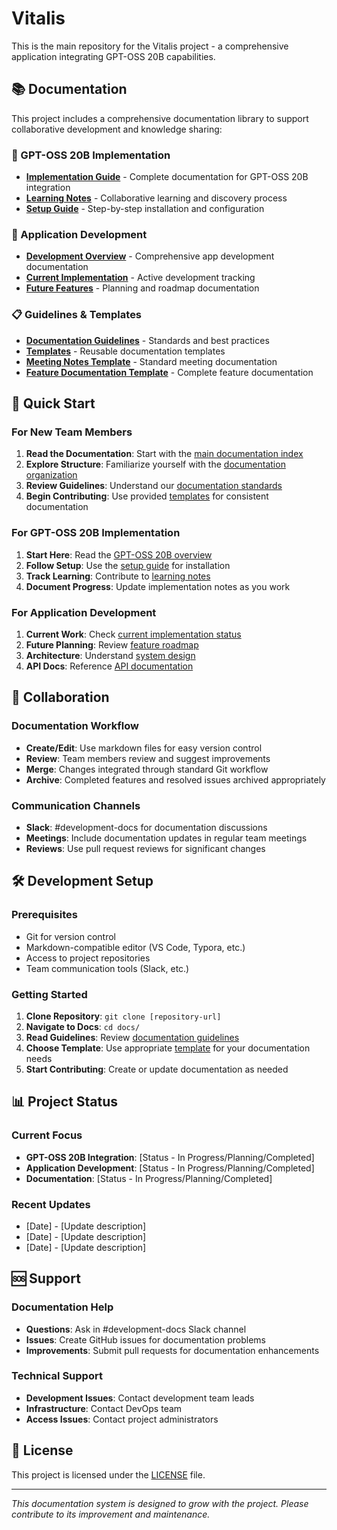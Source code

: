 # Vitalis

This is the main repository for the Vitalis project - a comprehensive application integrating GPT-OSS 20B capabilities.

## 📚 Documentation

This project includes a comprehensive documentation library to support collaborative development and knowledge sharing:

### 🧠 GPT-OSS 20B Implementation
- **[Implementation Guide](docs/gpt-oss-20b/README.md)** - Complete documentation for GPT-OSS 20B integration
- **[Learning Notes](docs/gpt-oss-20b/learning-notes.md)** - Collaborative learning and discovery process
- **[Setup Guide](docs/gpt-oss-20b/setup-guide.md)** - Step-by-step installation and configuration

### 🚀 Application Development
- **[Development Overview](docs/application-development/README.md)** - Comprehensive app development documentation
- **[Current Implementation](docs/application-development/current-implementation/README.md)** - Active development tracking
- **[Future Features](docs/application-development/future-features/README.md)** - Planning and roadmap documentation

### 📋 Guidelines & Templates
- **[Documentation Guidelines](docs/guidelines/README.md)** - Standards and best practices
- **[Templates](docs/templates/README.md)** - Reusable documentation templates
- **[Meeting Notes Template](docs/templates/meeting-notes-template.md)** - Standard meeting documentation
- **[Feature Documentation Template](docs/templates/feature-documentation-template.md)** - Complete feature documentation

## 🎯 Quick Start

### For New Team Members
1. **Read the Documentation**: Start with the [main documentation index](docs/README.md)
2. **Explore Structure**: Familiarize yourself with the [documentation organization](docs/README.md#-documentation-structure)
3. **Review Guidelines**: Understand our [documentation standards](docs/guidelines/README.md)
4. **Begin Contributing**: Use provided [templates](docs/templates/README.md) for consistent documentation

### For GPT-OSS 20B Implementation
1. **Start Here**: Read the [GPT-OSS 20B overview](docs/gpt-oss-20b/README.md)
2. **Follow Setup**: Use the [setup guide](docs/gpt-oss-20b/setup-guide.md) for installation
3. **Track Learning**: Contribute to [learning notes](docs/gpt-oss-20b/learning-notes.md)
4. **Document Progress**: Update implementation notes as you work

### For Application Development
1. **Current Work**: Check [current implementation status](docs/application-development/current-implementation/README.md)
2. **Future Planning**: Review [feature roadmap](docs/application-development/future-features/README.md)
3. **Architecture**: Understand [system design](docs/application-development/architecture/README.md)
4. **API Docs**: Reference [API documentation](docs/application-development/api-documentation/README.md)

## 🤝 Collaboration

### Documentation Workflow
- **Create/Edit**: Use markdown files for easy version control
- **Review**: Team members review and suggest improvements
- **Merge**: Changes integrated through standard Git workflow
- **Archive**: Completed features and resolved issues archived appropriately

### Communication Channels
- **Slack**: #development-docs for documentation discussions
- **Meetings**: Include documentation updates in regular team meetings
- **Reviews**: Use pull request reviews for significant changes

## 🛠️ Development Setup

### Prerequisites
- Git for version control
- Markdown-compatible editor (VS Code, Typora, etc.)
- Access to project repositories
- Team communication tools (Slack, etc.)

### Getting Started
1. **Clone Repository**: `git clone [repository-url]`
2. **Navigate to Docs**: `cd docs/`
3. **Read Guidelines**: Review [documentation guidelines](docs/guidelines/README.md)
4. **Choose Template**: Use appropriate [template](docs/templates/README.md) for your documentation needs
5. **Start Contributing**: Create or update documentation as needed

## 📊 Project Status

### Current Focus
- **GPT-OSS 20B Integration**: [Status - In Progress/Planning/Completed]
- **Application Development**: [Status - In Progress/Planning/Completed]
- **Documentation**: [Status - In Progress/Planning/Completed]

### Recent Updates
- [Date] - [Update description]
- [Date] - [Update description]
- [Date] - [Update description]

## 🆘 Support

### Documentation Help
- **Questions**: Ask in #development-docs Slack channel
- **Issues**: Create GitHub issues for documentation problems
- **Improvements**: Submit pull requests for documentation enhancements

### Technical Support
- **Development Issues**: Contact development team leads
- **Infrastructure**: Contact DevOps team
- **Access Issues**: Contact project administrators

## 📄 License

This project is licensed under the [LICENSE](LICENSE) file.

---

*This documentation system is designed to grow with the project. Please contribute to its improvement and maintenance.*
